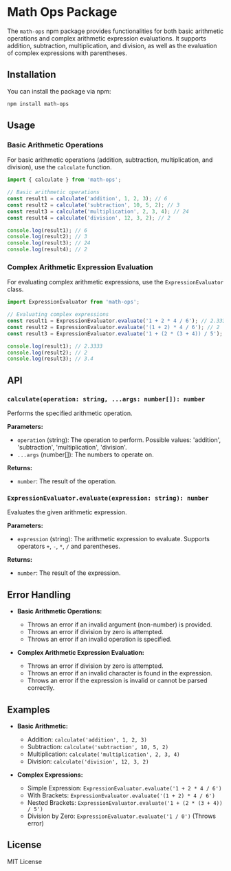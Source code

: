 # Math Ops Package

The `math-ops` npm package provides functionalities for both basic arithmetic operations and complex arithmetic expression evaluations. It supports addition, subtraction, multiplication, and division, as well as the evaluation of complex expressions with parentheses.

## Installation

You can install the package via npm:

```bash
npm install math-ops
```

## Usage

### Basic Arithmetic Operations

For basic arithmetic operations (addition, subtraction, multiplication, and division), use the `calculate` function.

```typescript
import { calculate } from 'math-ops';

// Basic arithmetic operations
const result1 = calculate('addition', 1, 2, 3); // 6
const result2 = calculate('subtraction', 10, 5, 2); // 3
const result3 = calculate('multiplication', 2, 3, 4); // 24
const result4 = calculate('division', 12, 3, 2); // 2

console.log(result1); // 6
console.log(result2); // 3
console.log(result3); // 24
console.log(result4); // 2
```

### Complex Arithmetic Expression Evaluation

For evaluating complex arithmetic expressions, use the `ExpressionEvaluator` class.

```typescript
import ExpressionEvaluator from 'math-ops';

// Evaluating complex expressions
const result1 = ExpressionEvaluator.evaluate('1 + 2 * 4 / 6'); // 2.3333
const result2 = ExpressionEvaluator.evaluate('(1 + 2) * 4 / 6'); // 2
const result3 = ExpressionEvaluator.evaluate('1 + (2 * (3 + 4)) / 5'); // 3.4

console.log(result1); // 2.3333
console.log(result2); // 2
console.log(result3); // 3.4
```

## API

### `calculate(operation: string, ...args: number[]): number`

Performs the specified arithmetic operation.

**Parameters:**

- `operation` (string): The operation to perform. Possible values: 'addition', 'subtraction', 'multiplication', 'division'.
- `...args` (number[]): The numbers to operate on.

**Returns:**

- `number`: The result of the operation.

### `ExpressionEvaluator.evaluate(expression: string): number`

Evaluates the given arithmetic expression.

**Parameters:**

- `expression` (string): The arithmetic expression to evaluate. Supports operators `+`, `-`, `*`, `/` and parentheses.

**Returns:**

- `number`: The result of the expression.

## Error Handling

- **Basic Arithmetic Operations:** 
  - Throws an error if an invalid argument (non-number) is provided.
  - Throws an error if division by zero is attempted.
  - Throws an error if an invalid operation is specified.

- **Complex Arithmetic Expression Evaluation:**
  - Throws an error if division by zero is attempted.
  - Throws an error if an invalid character is found in the expression.
  - Throws an error if the expression is invalid or cannot be parsed correctly.

## Examples

- **Basic Arithmetic:**
  - Addition: `calculate('addition', 1, 2, 3)`
  - Subtraction: `calculate('subtraction', 10, 5, 2)`
  - Multiplication: `calculate('multiplication', 2, 3, 4)`
  - Division: `calculate('division', 12, 3, 2)`

- **Complex Expressions:**
  - Simple Expression: `ExpressionEvaluator.evaluate('1 + 2 * 4 / 6')`
  - With Brackets: `ExpressionEvaluator.evaluate('(1 + 2) * 4 / 6')`
  - Nested Brackets: `ExpressionEvaluator.evaluate('1 + (2 * (3 + 4)) / 5')`
  - Division by Zero: `ExpressionEvaluator.evaluate('1 / 0')` (Throws error)

## License

MIT License